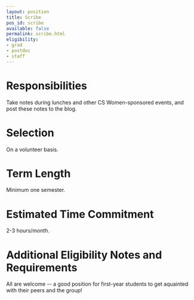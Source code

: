 ```yaml
---
layout: position
title: Scribe
pos_id: scribe
available: false
permalink: scribe.html
eligibility:
- grad
- postdoc
- staff
---
```


# Responsibilities
Take notes during lunches and other CS Women-sponsored events, and post these notes to the blog.

# Selection
On a volunteer basis.

# Term Length
Minimum one semester.

# Estimated Time Commitment
2-3 hours/month.

# Additional Eligibility Notes and Requirements
All are welcome -- a good position for first-year students to get aquainted with their peers and the group!
